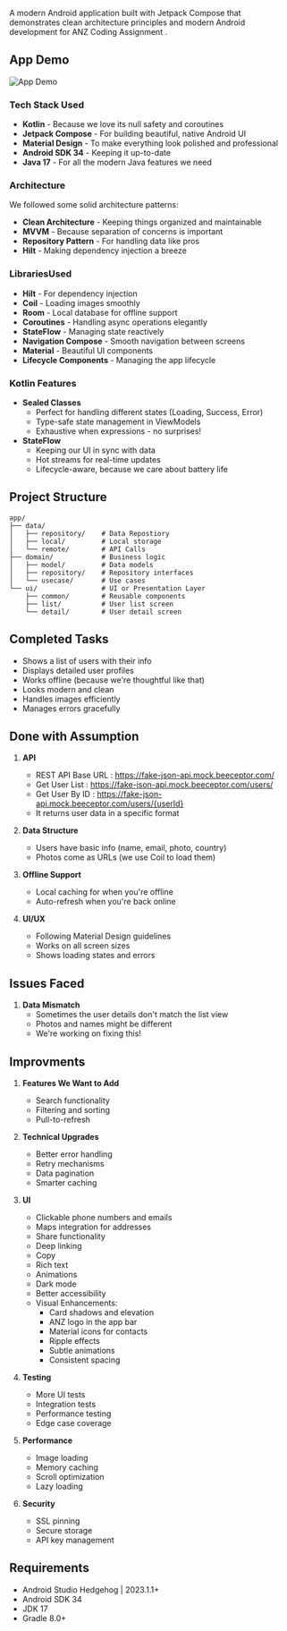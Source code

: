 A modern Android application built with Jetpack Compose that demonstrates clean architecture principles and modern Android development for ANZ Coding Assignment .

## App Demo
![App Demo](app_demo.gif)

### Tech Stack Used

- **Kotlin** - Because we love its null safety and coroutines
- **Jetpack Compose** - For building beautiful, native Android UI
- **Material Design** - To make everything look polished and professional
- **Android SDK 34** - Keeping it up-to-date
- **Java 17** - For all the modern Java features we need

### Architecture
We followed some solid architecture patterns:
- **Clean Architecture** - Keeping things organized and maintainable
- **MVVM** - Because separation of concerns is important
- **Repository Pattern** - For handling data like pros
- **Hilt** - Making dependency injection a breeze

### LibrariesUsed 
- **Hilt** - For dependency injection
- **Coil** - Loading images smoothly
- **Room** - Local database for offline support
- **Coroutines** - Handling async operations elegantly
- **StateFlow** - Managing state reactively
- **Navigation Compose** - Smooth navigation between screens
- **Material** - Beautiful UI components
- **Lifecycle Components** - Managing the app lifecycle

### Kotlin Features
- **Sealed Classes**
  - Perfect for handling different states (Loading, Success, Error)
  - Type-safe state management in ViewModels
  - Exhaustive when expressions - no surprises!
- **StateFlow**
  - Keeping our UI in sync with data
  - Hot streams for real-time updates
  - Lifecycle-aware, because we care about battery life

## Project Structure
```
app/
├── data/               
│   ├── repository/    # Data Repostiory
│   ├── local/         # Local storage
│   └── remote/        # API Calls 
├── domain/            # Business logic
│   ├── model/         # Data models
│   ├── repository/    # Repository interfaces
│   └── usecase/       # Use cases
└── ui/                # UI or Presentation Layer
    ├── common/        # Reusable components
    ├── list/          # User list screen
    └── detail/        # User detail screen
```

## Completed Tasks
- Shows a list of users with their info
- Displays detailed user profiles
- Works offline (because we're thoughtful like that)
- Looks modern and clean
- Handles images efficiently
- Manages errors gracefully

## Done with Assumption
1. **API**
   - REST API Base URL : https://fake-json-api.mock.beeceptor.com/
   - Get User List : https://fake-json-api.mock.beeceptor.com/users/
   - Get User By ID : https://fake-json-api.mock.beeceptor.com/users/{userId}
   - It returns user data in a specific format

2. **Data Structure**
   - Users have basic info (name, email, photo, country)
   - Photos come as URLs (we use Coil to load them)

3. **Offline Support**
   - Local caching for when you're offline
   - Auto-refresh when you're back online

4. **UI/UX**
   - Following Material Design guidelines
   - Works on all screen sizes
   - Shows loading states and errors

## Issues Faced
1. **Data Mismatch**
   - Sometimes the user details don't match the list view
   - Photos and names might be different
   - We're working on fixing this!

## Improvments 
1. **Features We Want to Add**
   - Search functionality
   - Filtering and sorting
   - Pull-to-refresh

2. **Technical Upgrades**
   - Better error handling
   - Retry mechanisms
   - Data pagination
   - Smarter caching

3. **UI**
   - Clickable phone numbers and emails
   - Maps integration for addresses
   - Share functionality
   - Deep linking
   - Copy 
   - Rich text 
   - Animations
   - Dark mode
   - Better accessibility
   - Visual Enhancements:
     - Card shadows and elevation
     - ANZ logo in the app bar
     - Material icons for contacts
     - Ripple effects
     - Subtle animations
     - Consistent spacing

4. **Testing**
   - More UI tests
   - Integration tests
   - Performance testing
   - Edge case coverage

5. **Performance**
   - Image loading
   - Memory caching
   - Scroll optimization
   - Lazy loading

6. **Security**
   - SSL pinning
   - Secure storage
   - API key management

## Requirements
- Android Studio Hedgehog | 2023.1.1+
- Android SDK 34
- JDK 17
- Gradle 8.0+

